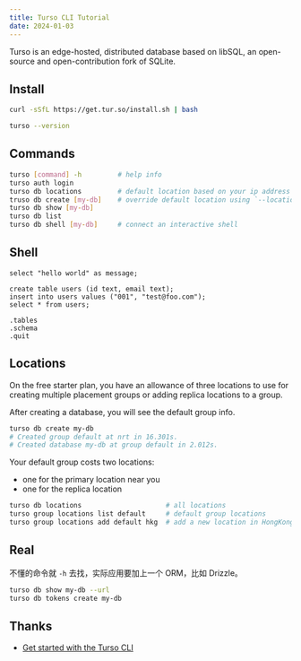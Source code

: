 ```yaml
---
title: Turso CLI Tutorial
date: 2024-01-03
---
```


Turso is an edge-hosted, distributed database based on libSQL, an open-source and open-contribution fork of SQLite.

## Install

```sh
curl -sSfL https://get.tur.so/install.sh | bash

turso --version
```

## Commands

```sh
turso [command] -h         # help info
turso auth login
turso db locations         # default location based on your ip address
truso db create [my-db]    # override default location using `--location` flag 
turso db show [my-db]
turso db list
turso db shell [my-db]     # connect an interactive shell
```

## Shell

```sqlite
select "hello world" as message;

create table users (id text, email text);
insert into users values ("001", "test@foo.com");
select * from users;

.tables
.schema
.quit
```

## Locations

On the free starter plan, you have an allowance of three locations to use for creating multiple placement groups or adding replica locations to a group.

After creating a database, you will see the default group info.

```sh
turso db create my-db
# Created group default at nrt in 16.301s.
# Created database my-db at group default in 2.012s.
```

Your default group costs two locations: 

- one for the primary location near you 
- one for the replica location

```sh
turso db locations                     # all locations
turso group locations list default     # default group locations
turso group locations add default hkg  # add a new location in HongKong to default group
```


## Real

不懂的命令就 `-h` 去找，实际应用要加上一个 ORM，比如 Drizzle。 

```sh
turso db show my-db --url
turso db tokens create my-db
```


## Thanks

- [Get started with the Turso CLI](https://docs.turso.tech/tutorials/get-started-turso-cli/)